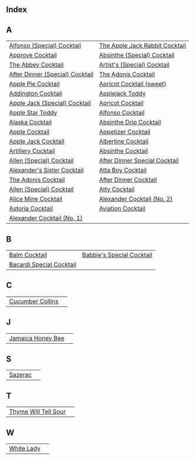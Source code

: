 ## Index
## A
|||
|-|-|
| [Alfonso (Special) Cocktail](recipes/alfonsospecial.yaml) | [The Apple Jack Rabbit Cocktail](recipes/applejackrabbit.yaml) |
| [Approve Cocktail](recipes/approve.yaml) | [Absinthe (Special) Cocktail](recipes/absinthecocktailspecial.yaml) |
| [The Abbey Cocktail](recipes/abbeycocktail.yaml) | [Artist's (Special) Cocktail](recipes/artistsspecial.yaml) |
| [After Dinner (Special) Cocktail](recipes/afterdinnerspecial.yaml) | [The Adonis Cocktail](recipes/adonis.yaml) |
| [Apple Pie Cocktail](recipes/applepie.yaml) | [Apricot Cocktail (sweet)](recipes/apricotsweet.yaml) |
| [Addington Cocktail](recipes/addington.yaml) | [Applejack Toddy](recipes/applejacktoddy.yaml) |
| [Apple Jack (Special) Cocktail](recipes/applejackspecial.yaml) | [Apricot Cocktail](recipes/apricot.yaml) |
| [Apple Star Toddy](recipes/applestar.yaml) | [Alfonso Cocktail](recipes/alfonso.yaml) |
| [Alaska Cocktail](recipes/alaska.yaml) | [Absinthe Drip Cocktail](recipes/absinthedrinkcocktail.yaml) |
| [Apple Cocktail](recipes/apple.yaml) | [Appetizer Cocktail](recipes/appetizer.yaml) |
| [Apple Jack Cocktail](recipes/applejack.yaml) | [Albertine Cocktail](recipes/albertine.yaml) |
| [Artillery Cocktail](recipes/artillerycocktail.yaml) | [Absinthe Cocktail](recipes/absinthecocktail.yaml) |
| [Allen (Special) Cocktail](recipes/allenspecial.yaml) | [After Dinner Special Cocktail](recipes/aftersupper.yaml) |
| [Alexander's Sister Cocktail](recipes/alexanderssister.yaml) | [Atta Boy Cocktail](recipes/attaboy.yaml) |
| [The Adonis Cocktail](recipes/affinity.yaml) | [After Dinner Cocktail](recipes/afterdinner.yaml) |
| [Allen (Special) Cocktail](recipes/allies.yaml) | [Atty Cocktail](recipes/atty.yaml) |
| [Alice Mine Cocktail](recipes/alicemine.yaml) | [Alexander Cocktail (No. 2)](recipes/alexander2.yaml) |
| [Astoria Cocktail](recipes/astoria.yaml) | [Aviation Cocktail](recipes/aviation.yaml) |
| [Alexander Cocktail (No. 1)](recipes/alexander.yaml) | []() |
## B
|||
|-|-|
| [Balm Cocktail](recipes/balm.yaml) | [Babbie's Special Cocktail](recipes/babbiesspecial.yaml) |
| [Bacardi Special Cocktail](recipes/bacardispecial.yaml) | []() |
## C
|||
|-|-|
| [Cucumber Collins](recipes/cucumbercollins.yaml) | []() |
## J
|||
|-|-|
| [Jamaica Honey Bee](recipes/jamaicahoneybee.yaml) | []() |
## S
|||
|-|-|
| [Sazerac](recipes/sazerac.yaml) | []() |
## T
|||
|-|-|
| [Thyme Will Tell Sour](recipes/thymewilltell.yaml) | []() |
## W
|||
|-|-|
| [White Lady](recipes/whitelady.yaml) | []() |
